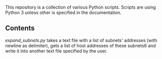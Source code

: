 This repository is a collection of various Python scripts. Scripts are using Python 3 unless other is specified in the documentation.

## Contents

*expand_subnets.py* takes a text file with a list of subnets' addresses (with newline as delimiter), gets a list of host addresses of these subnets6 and write it into another text file specified by the user.
